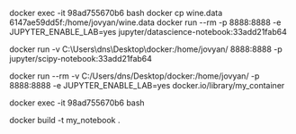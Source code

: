 docker exec -it 98ad755670b6 bash
docker cp wine.data 6147ae59dd5f:/home/jovyan/wine.data
docker run --rm -p 8888:8888 -e JUPYTER_ENABLE_LAB=yes jupyter/datascience-notebook:33add21fab64

docker run -v C:\Users\dns\Desktop\docker:/home/jovyan/ 8888:8888 -p jupyter/scipy-notebook:33add21fab64

docker run --rm -v C:/Users/dns/Desktop/docker:/home/jovyan/ -p 8888:8888 -e JUPYTER_ENABLE_LAB=yes  docker.io/library/my_container  

docker exec -it 98ad755670b6 bash

docker build -t my_notebook .